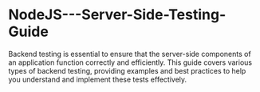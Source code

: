 # NodeJS---Server-Side-Testing-Guide
Backend testing is essential to ensure that the server-side components of an application function correctly and efficiently. This guide covers various types of backend testing, providing examples and best practices to help you understand and implement these tests effectively.
